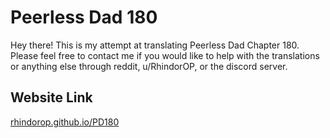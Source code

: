 # Peerless Dad 180

Hey there! This is my attempt at translating Peerless Dad Chapter 180. Please feel free to contact me if you would like to help with the translations or anything else through reddit, u/RhindorOP, or the discord server. 

## Website Link
[rhindorop.github.io/PD180](https://rhindorop.github.io/PD180/)

